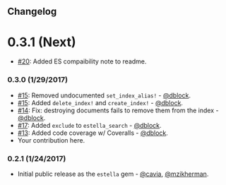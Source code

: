 ## Changelog

# 0.3.1 (Next)

* [#20](https://github.com/artsy/estella/pull/20): Added ES compaibility note to readme.

### 0.3.0 (1/29/2017)

* [#15](https://github.com/artsy/estella/pull/15): Removed undocumented `set_index_alias!` - [@dblock](https://github.com/dblock).
* [#15](https://github.com/artsy/estella/pull/15): Added `delete_index!` and `create_index!` - [@dblock](https://github.com/dblock).
* [#14](https://github.com/artsy/estella/pull/14): Fix: destroying documents fails to remove them from the index - [@dblock](https://github.com/dblock).
* [#17](https://github.com/artsy/estella/pull/17): Added `exclude` to `estella_search` - [@dblock](https://github.com/dblock).
* [#13](https://github.com/artsy/estella/pull/13): Added code coverage w/ Coveralls - [@dblock](https://github.com/dblock).
* Your contribution here.

### 0.2.1 (1/24/2017)

* Initial public release as the `estella` gem - [@cavia](https://github.com/cavvia), [@mzikherman](https://github.com/mzikherman).
